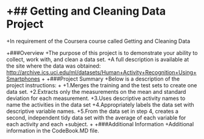 +## Getting and Cleaning Data Project
  =============================
+In requirement of the Coursera course called Getting and Cleaning Data

+###Overview
+The purpose of this project is to demonstrate your ability to collect, work with, and clean a data set. 
+A full description is available at the site where the data was obtained:
http://archive.ics.uci.edu/ml/datasets/Human+Activity+Recognition+Using+Smartphones
+
+###Project Summary
+Below is a description of the project instructions:
+
+1.Merges the training and the test sets to create one data set.
+2.Extracts only the measurements on the mean and standard deviation for each measurement.
+3.Uses descriptive activity names to name the activities in the data set
+4.Appropriately labels the data set with descriptive variable names.
+5.From the data set in step 4, creates a second, independent tidy data set with the average of each variable for each activity and each +subject.
+
+###Additional Information
+Additional information in the CodeBook.MD file.

